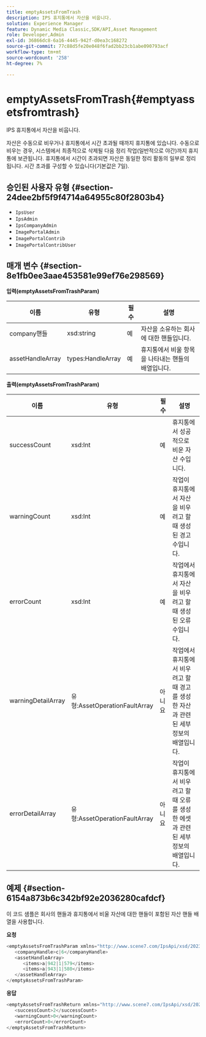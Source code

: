 ```yaml
---
title: emptyAssetsFromTrash
description: IPS 휴지통에서 자산을 비웁니다.
solution: Experience Manager
feature: Dynamic Media Classic,SDK/API,Asset Management
role: Developer,Admin
exl-id: 36866dc8-6a16-4445-942f-d0ea3c168272
source-git-commit: 77c88d5fe20e048f6fad2bb23cb1abe090793acf
workflow-type: tm+mt
source-wordcount: '258'
ht-degree: 7%

---
```


# emptyAssetsFromTrash{#emptyassetsfromtrash}

IPS 휴지통에서 자산을 비웁니다.

자산은 수동으로 비우거나 휴지통에서 시간 초과될 때까지 휴지통에 있습니다. 수동으로 비우는 경우, 시스템에서 최종적으로 삭제될 다음 정리 작업(일반적으로 야간)까지 휴지통에 보관됩니다. 휴지통에서 시간이 초과되면 자산은 동일한 정리 활동의 일부로 정리됩니다. 시간 초과를 구성할 수 있습니다(기본값은 7일).

## 승인된 사용자 유형 {#section-24dee2bf5f9f4714a64955c80f2803b4}

* `IpsUser`
* `IpsAdmin`
* `IpsCompanyAdmin`
* `ImagePortalAdmin`
* `ImagePortalContrib`
* `ImagePortalContribUser`

## 매개 변수 {#section-8e1fb0ee3aae453581e99ef76e298569}

**입력(emptyAssetsFromTrashParam)**

| 이름 | 유형 | 필수 | 설명 |
|---|---|---|---|
| company핸들 | xsd:string | 예 | 자산을 소유하는 회사에 대한 핸들입니다. |
| assetHandleArray | types:HandleArray | 예 | 휴지통에서 비울 항목을 나타내는 핸들의 배열입니다. |

**출력(emptyAssetsFromTrashParam)**

| 이름 | 유형 | 필수 | 설명 |
|---|---|---|---|
| successCount | xsd:Int | 예 | 휴지통에서 성공적으로 비운 자산 수입니다. |
| warningCount | xsd:Int | 예 | 작업이 휴지통에서 자산을 비우려고 할 때 생성된 경고 수입니다. |
| errorCount | xsd:Int | 예 | 작업에서 휴지통에서 자산을 비우려고 할 때 생성된 오류 수입니다. |
| warningDetailArray | 유형:AssetOperationFaultArray | 아니요 | 작업에서 휴지통에서 비우려고 할 때 경고를 생성한 자산과 관련된 세부 정보의 배열입니다. |
| errorDetailArray | 유형:AssetOperationFaultArray | 아니요 | 작업이 휴지통에서 비우려고 할 때 오류를 생성한 에셋과 관련된 세부 정보의 배열입니다. |

## 예제 {#section-6154a873b6c342bf92e2036280cafdcf}

이 코드 샘플은 회사의 핸들과 휴지통에서 비울 자산에 대한 핸들이 포함된 자산 핸들 배열을 사용합니다.

**요청**

```java
<emptyAssetsFromTrashParam xmlns="http://www.scene7.com/IpsApi/xsd/2023-01-15">
   <companyHandle>c|6</companyHandle>
   <assetHandleArray>
      <items>a|942|1|579</items>
      <items>a|943|1|580</items>
   </assetHandleArray>
</emptyAssetsFromTrashParam>
```

**응답**

```java
<emptyAssetsFromTrashReturn xmlns="http://www.scene7.com/IpsApi/xsd/2023-01-15">
   <successCount>2</successCount>
   <warningCount>0</warningCount>
   <errorCount>0</errorCount>
</emptyAssetsFromTrashReturn>
```
